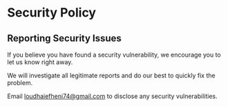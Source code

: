 # Security Policy

## Reporting Security Issues

If you believe you have found a security vulnerability, we encourage you to let us know right away.

We will investigate all legitimate reports and do our best to quickly fix the problem.

Email loudhaiefheni74@gmail.com to disclose any security vulnerabilities.
